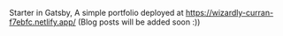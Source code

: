 Starter in Gatsby, 
A simple portfolio deployed at https://wizardly-curran-f7ebfc.netlify.app/
(Blog posts will be added soon :))
